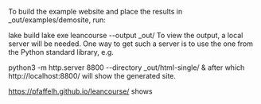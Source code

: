 To build the example website and place the results in _out/examples/demosite, run:

lake build
lake exe leancourse --output _out/
To view the output, a local server will be needed. One way to get such a server is to use the one from the Python standard library, e.g.

python3 -m http.server 8800 --directory _out/html-single/ &
after which http://localhost:8800/ will show the generated site.

https://pfaffelh.github.io/leancourse/
shows 